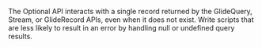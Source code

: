 The Optional API interacts with a single record returned by the GlideQuery, Stream, or GlideRecord APIs, even when it does not exist. Write scripts that are less likely to result in an error by handling null or undefined query results.
